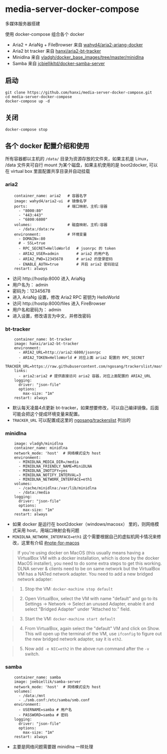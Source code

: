 # media-server-docker-compose

多媒体服务器搭建

使用 docker-compose 组合各个 docker

- Aria2 + AriaNg +  FileBrowser 来自 [wahyd4/aria2-ariang-docker](https://github.com/wahyd4/aria2-ariang-docker)
- Aria2 bt tracker 来自 [hanxi/aria2-bt-tracker](https://github.com/hanxi/aria2-bt-tracker)
- Minidlna 来自 [vladgh/docker_base_images/tree/master/minidlna](https://github.com/vladgh/docker_base_images/tree/master/minidlna)
- Samba 来自 [jcbiellikltd/docker-samba-server](https://github.com/jcbiellikltd/docker-samba-server)

## 启动

```
git clone https://github.com/hanxi/media-server-docker-compose.git
cd media-server-docker-compose
docker-compose up -d
```

## 关闭

```
docker-compose stop
```

## 各个 docker 配置介绍和使用

所有容器都以主机的 `/data/` 目录为资源存放的文件夹，如果主机是 Linux， /data 文件夹可自行 mount 为某个磁盘，如果主机使用的是 boot2docker, 可以在 virtual box 里面配置共享目录并自动挂载

### aria2

```
    container_name: aria2   # 容器名字
    image: wahyd4/aria2-ui  # 镜像名字
    ports:                  # 端口映射，主机:容器
      - "8000:80"
      - "443:443"
      - "6800:6800"
    volumes:                # 磁盘映射，主机:容器
      - /data:/data:rw
    environment:            # 环境变量
      - DOMAIN=:80
      # - SSL=true
      - RPC_SECRET=HelloWorld   # jsonrpc 的 token
      - ARIA2_USER=admin        # aria2 的用户名
      - ARIA2_PWD=12345678      # aria2 的登录密码
      - ENABLE_AUTH=true        # 开启 aria2 密码验证
    restart: always
```

- 访问 http://hostip:8000 进入 AriaNg
 - 用户名为： admin
 - 密码为：12345678
 - 进入 AriaNg 设置，修改 Aria2 RPC 密钥为 HelloWorld
- 访问 http://hostip:8000/files 进入 FireBrowser
 - 用户名和密码为： admin
 - 进入设置，修改语言为中文，并修改密码
    
### bt-tracker

```
    container_name: bt-tracker
    image: hanxi/aria2-bt-tracker
    environment:
      - ARIA2_URL=http://aria2:6800/jsonrpc
      - ARIA2_TOKEN=HelloWorld # 对应上面 aria2 配置的 RPC_SECRET
      - TRACKER_URL=https://raw.githubusercontent.com/ngosang/trackerslist/master/trackers_all.txt
    links:
      - aria2:aria2 # 提供直接访问 aria2 容器，对应上面配置的 ARIA2_URL
    logging:
      driver: "json-file"
      options:
        max-size: "1m"
    restart: always
```

- 默认每天凌晨4点更新 bt-tracker，如果想要修改，可以自己编译镜像。后面可能会把这个提成环境变量来配置。
- `TRACKER_URL` 可以配置成这里的 [ngosang/trackerslist](https://github.com/ngosang/trackerslist) 列出的
    
### minidlna

```
    image: vladgh/minidlna
    container_name: minidlna
    network_mode: 'host'  # 网络模式设为 host
    environment:
      - MINIDLNA_MEDIA_DIR=/media
      - MINIDLNA_FRIENDLY_NAME=MiniDLNA
      - MINIDLNA_INOTIFY=yes
      - MINIDLNA_NOTIFY_INTERVAL=3
      - MINIDLNA_NETWORK_INTERFACE=eth1
    volumes:
      - /cache/minidlna:/var/lib/minidlna
      - /data:/media
    logging:
      driver: "json-file"
      options:
        max-size: "1m"
    restart: always
```

- 如果 docker 是运行在 boot2docker（windows/macosx） 里的，则网络模式采用 host，用端口映射会有问题
- `MINIDLNA_NETWORK_INTERFACE=eth1` 这个需要根据自己的虚拟机网卡情况来修改，这里有介绍 [#note-for-macos](https://github.com/viranch/docker-minidlna/blob/master/README.md#note-for-macos)

> If you're using docker on MacOS (this usually means having a VirtualBox VM with a docker installation, which is done by the docker MacOS installer), you need to do some extra steps to get this working. DLNA server & clients need to be on same network but the VirtualBox VM has a NATed network adapter. You need to add a new bridged network adapter:

> 1. Stop the VM: `docker-machine stop default`

> 2. Open VirtualBox, select the VM with name "default" and go to its Settings -> Network -> Select an unused Adapter, enable it and select "Bridged Adapter" under "Attached to:" field.

> 3. Start the VM: `docker-machine start default`

> 4. From VirtualBox, again select the "default" VM and click on Show. This will open up the terminal of the VM, use `ifconfig` to figure out the new bridged network adapter, say it is `eth2`.

> 5. Now add `-e NIC=eth2` in the above run command after the `-v` switch.

### samba

```
    container_name: samba
    image: joebiellik/samba-server
    network_mode: 'host'  # 网络模式设为 host
    volumes:
      - /data:/mnt
      - ./smb.conf:/etc/samba/smb.conf
    environment:
      - USERNAME=samba # 用户名
      - PASSWORD=samba # 密码
    logging:
      driver: "json-file"
      options:
        max-size: "1m"
    restart: always
```

- 主要是网络问题需要跟 minidlna 一样处理
